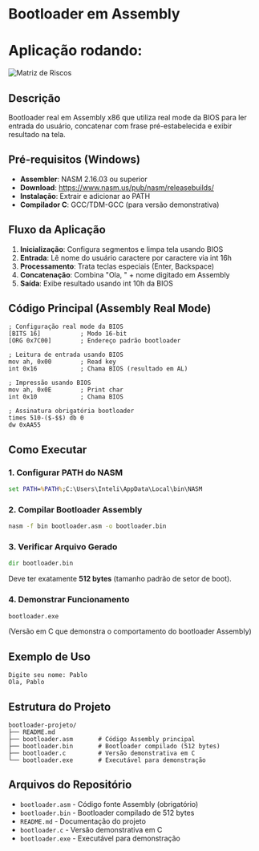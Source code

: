 # Bootloader em Assembly

# **Aplicação rodando:**

<div style={{margin: 25}}>
    <div style={{textAlign: 'center'}}>
        <img src={require("media/simuladorbootloader.gif").default} style={{width: 800}} alt="Matriz de Riscos" />
        <br />
    </div>
</div>

## Descrição
Bootloader real em Assembly x86 que utiliza real mode da BIOS para ler entrada do usuário, concatenar com frase pré-estabelecida e exibir resultado na tela.

## Pré-requisitos (Windows)
- **Assembler**: NASM 2.16.03 ou superior
- **Download**: https://www.nasm.us/pub/nasm/releasebuilds/
- **Instalação**: Extrair e adicionar ao PATH
- **Compilador C**: GCC/TDM-GCC (para versão demonstrativa)

## Fluxo da Aplicação
1. **Inicialização**: Configura segmentos e limpa tela usando BIOS
2. **Entrada**: Lê nome do usuário caractere por caractere via int 16h
3. **Processamento**: Trata teclas especiais (Enter, Backspace)
4. **Concatenação**: Combina "Ola, " + nome digitado em Assembly
5. **Saída**: Exibe resultado usando int 10h da BIOS

## Código Principal (Assembly Real Mode)
```assembly
; Configuração real mode da BIOS
[BITS 16]           ; Modo 16-bit
[ORG 0x7C00]        ; Endereço padrão bootloader

; Leitura de entrada usando BIOS
mov ah, 0x00        ; Read key
int 0x16            ; Chama BIOS (resultado em AL)

; Impressão usando BIOS  
mov ah, 0x0E        ; Print char
int 0x10            ; Chama BIOS

; Assinatura obrigatória bootloader
times 510-($-$$) db 0
dw 0xAA55
```

## Como Executar

### 1. Configurar PATH do NASM
```cmd
set PATH=%PATH%;C:\Users\Inteli\AppData\Local\bin\NASM
```

### 2. Compilar Bootloader Assembly
```cmd
nasm -f bin bootloader.asm -o bootloader.bin
```

### 3. Verificar Arquivo Gerado
```cmd
dir bootloader.bin
```
Deve ter exatamente **512 bytes** (tamanho padrão de setor de boot).

### 4. Demonstrar Funcionamento
```cmd
bootloader.exe
```
(Versão em C que demonstra o comportamento do bootloader Assembly)

## Exemplo de Uso
```
Digite seu nome: Pablo
Ola, Pablo
```

## Estrutura do Projeto
```
bootloader-projeto/
├── README.md
├── bootloader.asm       # Código Assembly principal
├── bootloader.bin       # Bootloader compilado (512 bytes)
├── bootloader.c         # Versão demonstrativa em C
└── bootloader.exe       # Executável para demonstração
```

## Arquivos do Repositório
- `bootloader.asm` - Código fonte Assembly (obrigatório)
- `bootloader.bin` - Bootloader compilado de 512 bytes
- `README.md` - Documentação do projeto
- `bootloader.c` - Versão demonstrativa em C
- `bootloader.exe` - Executável para demonstração